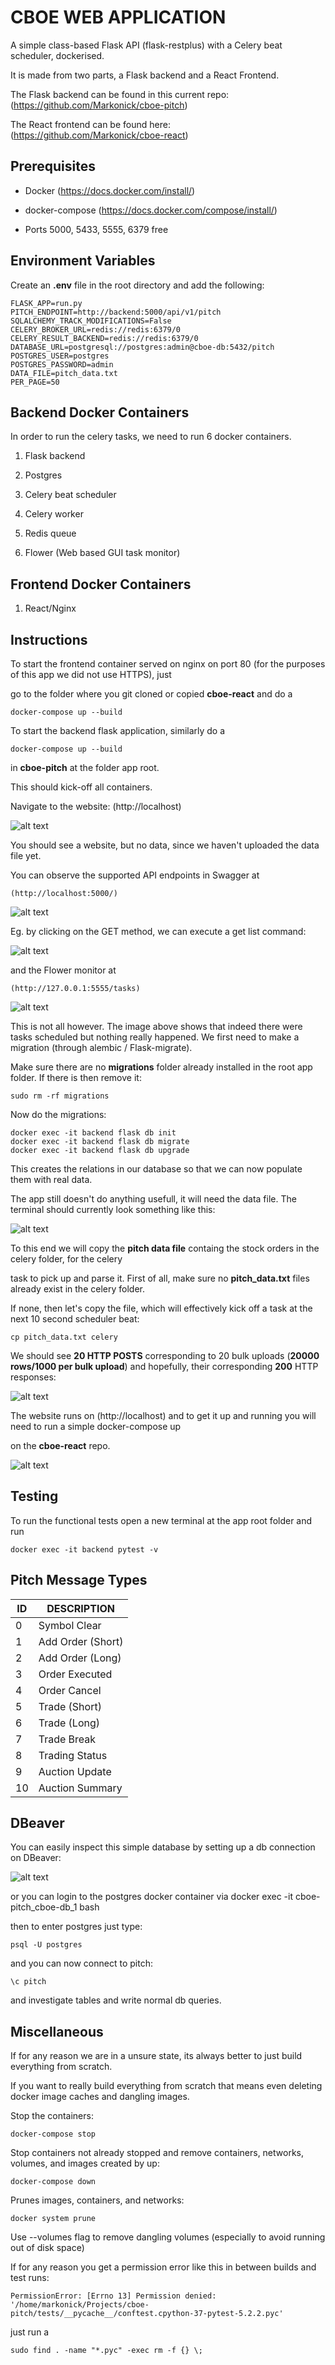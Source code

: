 # CBOE WEB APPLICATION
A simple class-based Flask API (flask-restplus) with a Celery beat scheduler, dockerised.

It is made from two parts, a Flask backend and a React Frontend.

The Flask backend can be found in this current repo:
    (https://github.com/Markonick/cboe-pitch)


The React frontend can be found here:
    (https://github.com/Markonick/cboe-react)


Prerequisites
-------------
* Docker (https://docs.docker.com/install/)

* docker-compose (https://docs.docker.com/compose/install/)

* Ports 5000, 5433, 5555, 6379 free

Environment Variables
---------------------

Create an **.env** file in the root directory and add the following:

    FLASK_APP=run.py
    PITCH_ENDPOINT=http://backend:5000/api/v1/pitch
    SQLALCHEMY_TRACK_MODIFICATIONS=False
    CELERY_BROKER_URL=redis://redis:6379/0
    CELERY_RESULT_BACKEND=redis://redis:6379/0
    DATABASE_URL=postgresql://postgres:admin@cboe-db:5432/pitch
    POSTGRES_USER=postgres
    POSTGRES_PASSWORD=admin
    DATA_FILE=pitch_data.txt
    PER_PAGE=50


Backend Docker Containers
-------------------------

In order to run the celery tasks, we need to run 6 docker containers.

1. Flask backend

2. Postgres

3. Celery beat scheduler

4. Celery worker

5. Redis queue

6. Flower (Web based GUI task monitor)

Frontend Docker Containers
-------------------------
1. React/Nginx 

Instructions
------------
To start the frontend container served on nginx on port 80 (for the purposes of this app we did not use HTTPS), just 

go to the folder where you git cloned or copied **cboe-react** and do a 

    docker-compose up --build

To start the backend flask application, similarly do a

    docker-compose up --build
    
in **cboe-pitch** at the folder app root.
    
This should kick-off all containers. 

Navigate to the website:
    (http://localhost)
    
![alt text](images/empty_website.png)
    
You should see a website, but no data, since we haven't uploaded the data file yet.

You can observe the supported API endpoints in Swagger at

    (http://localhost:5000/)
    
![alt text](images/swagger1.png)

Eg. by clicking on the GET method, we can execute a get list command:

![alt text](images/swagger2-post.png)

and the Flower monitor at 

    (http://127.0.0.1:5555/tasks)
    
![alt text](images/flower.png)

This is not all however. The image above shows that indeed there were tasks scheduled but nothing really happened. We first need to make a migration (through alembic / Flask-migrate).

Make sure there are no **migrations** folder already installed in the root app folder. If there is then remove it: 

    sudo rm -rf migrations

Now do the migrations:

    docker exec -it backend flask db init
    docker exec -it backend flask db migrate
    docker exec -it backend flask db upgrade

This creates the relations in our database so that we can now populate them with real data. 

The app still doesn't do anything usefull, it will need the data file. The terminal should currently look something like this:


![alt text](images/term-no-tasks.png)


To this end we will copy the **pitch data file** containg the stock orders in the celery folder, for the celery

task to pick up and parse it. First of all, make sure no **pitch_data.txt** files already exist in the celery folder.

If none, then let's copy the file, which will effectively kick off a task at the next 10 second scheduler beat:
    
    cp pitch_data.txt celery
    
We should see **20 HTTP POSTS** corresponding to 20 bulk uploads (**20000 rows/1000 per bulk upload**) and hopefully, their corresponding **200** HTTP responses:

![alt text](images/term-with-tasks.png)

The website runs on (http://localhost) and to get it up and running you will need 
to run a simple 
    docker-compose up

on the **cboe-react** repo.

![alt text](images/cboe-website.png)

Testing
-------

To run the functional tests open a new terminal at the app root folder and run

    docker exec -it backend pytest -v

Pitch Message Types
-------------------

ID  |  DESCRIPTION
----|-------------
0	|  Symbol Clear
1	|  Add Order (Short)
2	|  Add Order (Long)
3	|  Order Executed
4	|  Order Cancel
5	|  Trade (Short)
6	|  Trade (Long)
7	|  Trade Break
8	|  Trading Status
9	|  Auction Update
10	|  Auction Summary


DBeaver
-------

You can easily inspect this simple database by setting up a db connection on DBeaver:

![alt text](images/dbeaver-conn.png)

or you can login to the postgres docker container via
    docker exec -it cboe-pitch_cboe-db_1 bash

then to enter postgres just type:

    psql -U postgres
    
and you can now connect to pitch:

    \c pitch

and investigate tables and write normal db queries.

Miscellaneous
-------------

If for any reason we are in a unsure state, its always better to just build everything from scratch.

If you want to really build everything from scratch that means even deleting docker image caches and dangling images.

Stop the containers:

    docker-compose stop

Stop containers not already stopped and remove containers, networks, volumes, and images created by up:

    docker-compose down
    
Prunes images, containers, and networks:
    
    docker system prune
    
Use --volumes flag to remove dangling volumes (especially to avoid running out of disk space)
    
If for any reason you get a permission error like this in between builds and test runs:

    PermissionError: [Errno 13] Permission denied: '/home/markonick/Projects/cboe-pitch/tests/__pycache__/conftest.cpython-37-pytest-5.2.2.pyc'
    
just run a
    
    sudo find . -name "*.pyc" -exec rm -f {} \;

